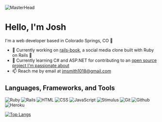 ![MasterHead](https://live.staticflickr.com/65535/52185224349_74301fa3f5_k.jpg)

# Hello, I'm Josh

I'm a web developer based in Colorado Springs, CO :mount_fuji:

- :telescope: Currently working on [rails-book](https://github.com/JoshDevHub/rails-book), a social media clone built with Ruby on Rails :gem:
- :seedling: Currently learning C# and ASP.NET for contributing to an [open source project I'm passionate about](https://github.com/leaderboardsgg/leaderboard-backend)
- :mailbox: Reach me by email at jmsmith1018@gmail.com

## Languages, Frameworks, and Tools
![Ruby](https://img.shields.io/badge/-Ruby-CC342D?logo=ruby&logoColor=white&style=for-the-badge) ![Rails](https://img.shields.io/badge/-rails-CC0000?logo=ruby-on-rails&logoColor=white&style=for-the-badge) ![HTML](https://img.shields.io/badge/-html5-E34F26?logo=html5&logoColor=white&style=for-the-badge) ![CSS](https://img.shields.io/badge/-css3-1572B6?logo=css3&logoColor=white&style=for-the-badge) ![JavaScript](https://img.shields.io/badge/-javascript-141414?logo=javascript&logoColor=F7DF1E&style=for-the-badge) ![Stimulus](https://img.shields.io/badge/-stimulus-77E8B9?logo=stimulus&logoColor=white&style=for-the-badge) ![Git](https://img.shields.io/badge/-git-F05032?logo=git&logoColor=white&style=for-the-badge) ![Github](https://img.shields.io/badge/-github-181717?logo=github&logoColor=white&style=for-the-badge) ![Heroku](https://img.shields.io/badge/-heroku-430098?logo=heroku&logoColor=white&style=for-the-badge)

[![Top Langs](https://github-readme-stats.vercel.app/api/top-langs/?username=JoshDevHub&layout=compact&theme=dracula&langs_count=6)](https://github.com/anuraghazra/github-readme-stats)
